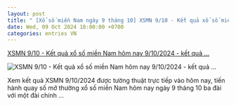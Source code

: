 ```yaml
---
layout: post
title: " [Xổ số miền Nam ngày 9 tháng 10] XSMN 9/10 - Kết quả xổ số miền Nam hôm nay 9/10/2024 - kết quả ..."
date: Wed, 09 Oct 2024 18:00:00 +0700
categories: entries VN
---
```

[XSMN 9/10 - Kết quả xổ số miền Nam hôm nay 9/10/2024 - kết quả ...](https://doisongphapluat.com.vn/xsmn-9-10-ket-qua-xo-so-mien-nam-hom-nay-9-10-2024-ket-qua-xsmn-ngay-9-10-a647600.html)

![XSMN 9/10 - Kết quả xổ số miền Nam hôm nay 9/10/2024 - kết quả ...](http://cdn-i.doisongphapluat.com.vn/resize/DKBM1_6r5Ib3wHoODqI3Rg2/upload/2024/10/09/xsmn-9-10-ket-qua-xo-so-mien-nam-hom-nay-9-10-2024-ket-qua-xsmn-ngay-9-10-14530054.jpg)

Xem kết quả XSMN 9/10/2024 được tường thuật trực tiếp vào hôm nay, tiến hành quay số mở thưởng xổ số miền Nam hôm nay ngày 9 tháng 10 ba đài với một đài chính ...

